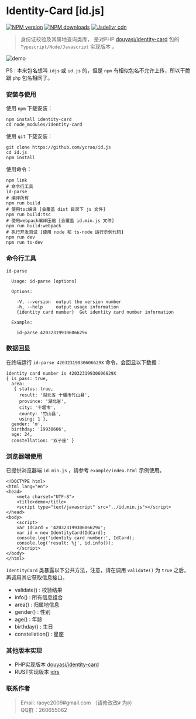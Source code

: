 # Identity-Card [id.js]


[![NPM version][npm-badge]][npm-url]
[![NPM downloads][npm-downloads]][npm-url]
[![Jsdelivr cdn][jsdelivr-badge]][jsdelivr-url]

[npm-badge]: https://img.shields.io/npm/v/identity-card.svg?style=flat
[npm-url]: https://www.npmjs.com/package/identity-card
[npm-downloads]: http://img.shields.io/npm/dm/identity-card.svg?style=flat
[jsdelivr-badge]: https://data.jsdelivr.com/v1/package/npm/identity-card/badge?style=rounded
[jsdelivr-url]: https://www.jsdelivr.com/package/npm/identity-card


>   身份证校验及其属地查询类库， 是对PHP [douyasi/identity-card](https://github.com/douyasi/identity-card) 包的 `Typescript/Node/Javascript` 实现版本 。

![demo](example/img/WX20180518-201359.png)


PS : 本来包名想叫 `idjs` 或 `id.js` 的，但是 `npm` 有相似包名不允许上传，所以干脆跟 `php` 包名相同了。


### 安装与使用

使用 `npm` 下载安装：

```
npm install identity-card
cd node_modules/identity-card
```

使用 `git` 下载安装：

```shell
git clone https://github.com/ycrao/id.js
cd id.js
npm install
```

使用命令：

```
npm link
# 命令行工具
id-parse
# 编译所有
npm run build
# 使用tsc编译 [会覆盖 dist 目录下 js 文件]
npm run build:tsc
# 使用webpack编译压缩 [会覆盖 id.min.js 文件]
npm run build:webpack
# 执行开发测试 [使用 node 和 ts-node 运行示例代码]
npm run dev
npm run ts-dev
```

### 命令行工具

```shell
id-parse

  Usage: id-parse [options]

  Options:

    -V, --version  output the version number
    -h, --help     output usage information
    {identity card number}  Get identity card number information

  Example:

    id-parse 42032319930606629x
```

### 数据回显

在终端运行 `id-parse 42032319930606629X` 命令，会回显以下数据：

```shell
identity card number is 42032319930606629X
{ is_pass: true,
  area:
   { status: true,
     result: '湖北省 十堰市竹山县',
     province: '湖北省',
     city: '十堰市',
     county: '竹山县',
     using: 1 },
  gender: 'm',
  birthday: '19930606',
  age: 24,
  constellation: '双子座' }
```

### 浏览器端使用

已提供浏览器端 `id.min.js` ，请参考 `example/index.html` 示例使用。

```
<!DOCTYPE html>
<html lang="en">
<head>
    <meta charset="UTF-8">
    <title>demo</title>
    <script type="text/javascript" src="../id.min.js"></script>
</head>
<body>
    <script>
    var IdCard = '42032319930606629x';
    var id = new IdentityCard(IdCard);
    console.log('identity card number:', IdCard);
    console.log('result: %j', id.info());
    </script>
</body>
</html>
```

`IdentityCard` 类暴露以下公共方法，注意，请在调用 `validate()` 为 `true` 之后，再调用其它获取信息接口。

 - validate() : 校验结果
 - info() : 所有信息组合
 - area() : 归属地信息
 - gender() : 性别
 - age() : 年龄
 - birthday() : 生日
 - constellation() : 星座


### 其他版本实现

- PHP实现版本 [douyasi/identity-card](https://github.com/douyasi/identity-card)
- RUST实现版本 [idrs](https://github.com/ycrao/idrs)

### 联系作者

>   Email: raoyc2009#gmail.com （请修改改`#` 为`@`）  
>   QQ群：260655062  
